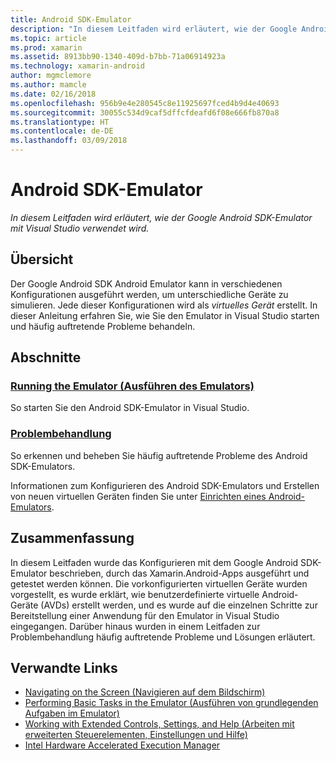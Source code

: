 ```yaml
---
title: Android SDK-Emulator
description: "In diesem Leitfaden wird erläutert, wie der Google Android SDK-Emulator mit Visual Studio verwendet wird."
ms.topic: article
ms.prod: xamarin
ms.assetid: 8913bb90-1340-409d-b7bb-71a06914923a
ms.technology: xamarin-android
author: mgmclemore
ms.author: mamcle
ms.date: 02/16/2018
ms.openlocfilehash: 956b9e4e280545c8e11925697fced4b9d4e40693
ms.sourcegitcommit: 30055c534d9caf5dffcfdeafd6f08e666fb870a8
ms.translationtype: HT
ms.contentlocale: de-DE
ms.lasthandoff: 03/09/2018
---
```

# <a name="android-sdk-emulator"></a>Android SDK-Emulator

_In diesem Leitfaden wird erläutert, wie der Google Android SDK-Emulator mit Visual Studio verwendet wird._


## <a name="overview"></a>Übersicht

Der Google Android SDK Android Emulator kann in verschiedenen Konfigurationen ausgeführt werden, um unterschiedliche Geräte zu simulieren. Jede dieser Konfigurationen wird als _virtuelles Gerät_ erstellt. In dieser Anleitung erfahren Sie, wie Sie den Emulator in Visual Studio starten und häufig auftretende Probleme behandeln.


## <a name="sections"></a>Abschnitte

### <a name="running-the-emulatorandroiddeploy-testdebuggingandroid-sdk-emulatorrunning-the-emulatormd"></a>[Running the Emulator (Ausführen des Emulators)](~/android/deploy-test/debugging/android-sdk-emulator/running-the-emulator.md)

So starten Sie den Android SDK-Emulator in Visual Studio.

### <a name="troubleshootingandroiddeploy-testdebuggingandroid-sdk-emulatortroubleshootingmd"></a>[Problembehandlung](~/android/deploy-test/debugging/android-sdk-emulator/troubleshooting.md)

So erkennen und beheben Sie häufig auftretende Probleme des Android SDK-Emulators.

Informationen zum Konfigurieren des Android SDK-Emulators und Erstellen von neuen virtuellen Geräten finden Sie unter [Einrichten eines Android-Emulators](~/android/get-started/installation/android-emulator/index.md).



## <a name="summary"></a>Zusammenfassung

In diesem Leitfaden wurde das Konfigurieren mit dem Google Android SDK-Emulator beschrieben, durch das Xamarin.Android-Apps ausgeführt und getestet werden können. Die vorkonfigurierten virtuellen Geräte wurden vorgestellt, es wurde erklärt, wie benutzerdefinierte virtuelle Android-Geräte (AVDs) erstellt werden, und es wurde auf die einzelnen Schritte zur Bereitstellung einer Anwendung für den Emulator in Visual Studio eingegangen. Darüber hinaus wurden in einem Leitfaden zur Problembehandlung häufig auftretende Probleme und Lösungen erläutert.



## <a name="related-links"></a>Verwandte Links

- [Navigating on the Screen (Navigieren auf dem Bildschirm)](https://developer.android.com/studio/run/emulator.html#navigate)
- [Performing Basic Tasks in the Emulator (Ausführen von grundlegenden Aufgaben im Emulator)](https://developer.android.com/studio/run/emulator.html#tasks)
- [Working with Extended Controls, Settings, and Help (Arbeiten mit erweiterten Steuerelementen, Einstellungen und Hilfe)](https://developer.android.com/studio/run/emulator.html#extended)
- [Intel Hardware Accelerated Execution Manager](https://software.intel.com/en-us/android/articles/intel-hardware-accelerated-execution-manager)

